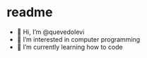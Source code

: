 # readme
- 👋 Hi, I’m @quevedolevi
- 👀 I’m interested in computer programming
- 🌱 I’m currently learning how to code
